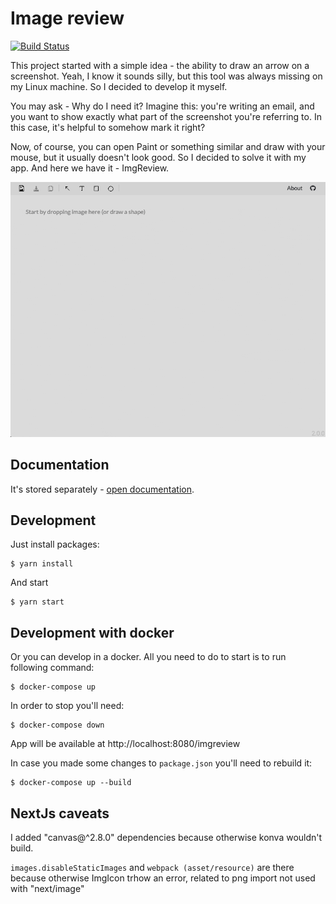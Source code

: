 # Image review

[![Build Status](https://travis-ci.org/artemdemo/imgreview.svg?branch=master)](https://travis-ci.org/artemdemo/imgreview)

This project started with a simple idea - the ability to draw an arrow on a screenshot.
Yeah, I know it sounds silly, but this tool was always missing on my Linux machine.
So I decided to develop it myself.

You may ask - Why do I need it?
Imagine this: you're writing an email, and you want to show exactly what part of the screenshot you're referring to.
In this case, it's helpful to somehow mark it right?

Now, of course, you can open Paint or something similar and draw with your mouse, but it usually doesn't look good.
So I decided to solve it with my app. And here we have it - ImgReview.

![IMG review - functionality](screenshots/imgreview_functionality.gif)

## Documentation

It's stored separately - [open documentation](./documentation/README.md).

## Development

Just install packages:

```
$ yarn install
```

And start

```
$ yarn start
```

## Development with docker

Or you can develop in a docker.
All you need to do to start is to run following command:

```
$ docker-compose up
```

In order to stop you'll need:

```
$ docker-compose down
```

App will be available at http://localhost:8080/imgreview

In case you made some changes to `package.json` you'll need to rebuild it:

```
$ docker-compose up --build
```

## NextJs caveats

I added "canvas@^2.8.0" dependencies because otherwise konva wouldn't build.

`images.disableStaticImages` and `webpack (asset/resource)` are there because otherwise ImgIcon trhow an error, related to png import not used with "next/image"

